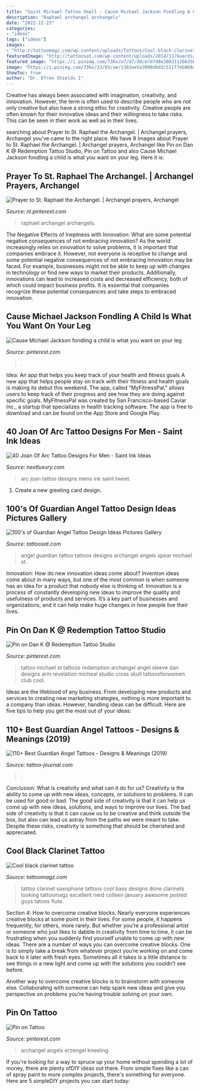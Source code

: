 ```yaml
---
title: "Saint Michael Tattoo Small : Cause Michael Jackson Fondling A Child Is What You Want On Your Leg"
description: "Raphael archangel archangels"
date: "2022-12-23"
categories:
- "ideas"
tags: ["ideas"]
images:
- "http://tattoomagz.com/wp-content/uploads/Tattoos/Cool-black-clarinet-tattoo-675x900.jpg"
featuredImage: "http://tattoosat.com/wp-content/uploads/2014/11/Guardian-Angel-Tattoo2.jpg"
featured_image: "https://i.pinimg.com/736x/e7/d7/d8/e7d7d8e28831126635b3db1d66ef5359--michael-jackson-michael-okeefe.jpg"
image: "https://i.pinimg.com/736x/13/83/ae/1383ae5a3990dbd2c511f7eb069a4507.jpg"
ShowToc: true
author: "Dr. Efren Shields I"
---
```



Creative has always been associated with imagination, creativity, and innovation. However, the term is often used to describe people who are not only creative but also have a strong ethic for creativity. Creative people are often known for their innovative ideas and their willingness to take risks. This can be seen in their work as well as in their lives.

	

		
searching about Prayer to St. Raphael the Archangel. | Archangel prayers, Archangel you've came to the right place. We have 8 Images about Prayer to St. Raphael the Archangel. | Archangel prayers, Archangel like Pin on Dan K @ Redemption Tattoo Studio, Pin on Tattoo and also Cause Michael Jackson fondling a child is what you want on your leg. Here it is:
		
    
## Prayer To St. Raphael The Archangel. | Archangel Prayers, Archangel

<img loading=lazy src="https://i.pinimg.com/736x/13/83/ae/1383ae5a3990dbd2c511f7eb069a4507.jpg" onerror="this.onerror=null;this.src='https://tse4.mm.bing.net/th?id=OIP.V5vY7fZ1_mpTClEEeYCb9wHaKk&amp;pid=15.1';" alt="Prayer to St. Raphael the Archangel. | Archangel prayers, Archangel">

_Source: nl.pinterest.com_

>raphael archangel archangels. 

	

The Negative Effects of Ineptness with Innovation: What are some potential negative consequences of not embracing innovation?
As the world increasingly relies on innovation to solve problems, it is important that companies embrace it. However, not everyone is receptive to change and some potential negative consequences of not embracing innovation may be faced. For example, businesses might not be able to keep up with changes in technology or find new ways to market their products. Additionally, innovations can lead to increased costs and decreased efficiency, both of which could impact business profits. It is essential that companies recognize these potential consequences and take steps to embraced innovation.

    
## Cause Michael Jackson Fondling A Child Is What You Want On Your Leg

<img loading=lazy src="https://i.pinimg.com/736x/e7/d7/d8/e7d7d8e28831126635b3db1d66ef5359--michael-jackson-michael-okeefe.jpg" onerror="this.onerror=null;this.src='https://tse2.mm.bing.net/th?id=OIP.3aVffSeCsHTCKnSUEKs64AHaJ-&amp;pid=15.1';" alt="Cause Michael Jackson fondling a child is what you want on your leg">

_Source: pinterest.com_

>. 

	

Idea: An app that helps you keep track of your health and fitness goals
A new app that helps people stay on track with their fitness and health goals is making its debut this weekend. The app, called “MyFitnessPal,” allows users to keep track of their progress and see how they are doing against specific goals. MyFitnessPal was created by San Francisco-based Caviar Inc., a startup that specializes in health tracking software. The app is free to download and can be found on the App Store and Google Play.

    
## 40 Joan Of Arc Tattoo Designs For Men - Saint Ink Ideas

<img loading=lazy src="http://nextluxury.com/wp-content/uploads/mens-cool-joan-of-arc-tattoo-ideas.jpg" onerror="this.onerror=null;this.src='https://tse2.mm.bing.net/th?id=OIP.nWUsIXtotfqHxKp8lSja-gAAAA&amp;pid=15.1';" alt="40 Joan Of Arc Tattoo Designs For Men - Saint Ink Ideas">

_Source: nextluxury.com_

>arc joan tattoo designs mens ink saint tweet. 

	

1. Create a new greeting card design.

    
## 100&#039;s Of Guardian Angel Tattoo Design Ideas Pictures Gallery

<img loading=lazy src="http://tattoosat.com/wp-content/uploads/2014/11/Guardian-Angel-Tattoo2.jpg" onerror="this.onerror=null;this.src='https://tse2.mm.bing.net/th?id=OIP.N5v2EO0zNb4rbMiooXnmOQHaN8&amp;pid=15.1';" alt="100&#039;s of Guardian Angel Tattoo Design Ideas Pictures Gallery">

_Source: tattoosat.com_

>angel guardian tattoo tattoos designs archangel angels spear michael st. 

	

Innovation: How do new innovation ideas come about?
Invention ideas come about in many ways, but one of the most common is when someone has an idea for a product that nobody else is thinking of. Innovation is a process of constantly developing new ideas to improve the quality and usefulness of products and services. It’s a key part of businesses and organizations, and it can help make huge changes in how people live their lives.

    
## Pin On Dan K @ Redemption Tattoo Studio

<img loading=lazy src="https://i.pinimg.com/736x/4e/65/0a/4e650a829148a7df37bc6d26bc274969.jpg" onerror="this.onerror=null;this.src='https://tse2.mm.bing.net/th?id=OIP.Gu2ZG1Tx26beioFdkTUdXwHaNB&amp;pid=15.1';" alt="Pin on Dan K @ Redemption Tattoo Studio">

_Source: pinterest.com_

>tattoo michael st tattoos redemption archangel angel sleeve dan designs arm revelation micheal studio cross skull tattoosforwomen club cool. 

	

Ideas are the lifeblood of any business. From developing new products and services to creating new marketing strategies, nothing is more important to a company than ideas. However, handling ideas can be difficult. Here are five tips to help you get the most out of your ideas:

    
## 110+ Best Guardian Angel Tattoos - Designs &amp; Meanings (2019)

<img loading=lazy src="https://tattoo-journal.com/wp-content/uploads/2016/12/Angel-Tattoo_-13.jpg" onerror="this.onerror=null;this.src='https://tse3.mm.bing.net/th?id=OIP.HGuzV9X9jLTWny1jdJ2FkAHaHa&amp;pid=15.1';" alt="110+ Best Guardian Angel Tattoos - Designs &amp; Meanings (2019)">

_Source: tattoo-journal.com_

>. 

	

Conclusion: What is creativity and what can it do for us?
Creativity is the ability to come up with new ideas, concepts, or solutions to problems. It can be used for good or bad. The good side of creativity is that it can help us come up with new ideas, solutions, and ways to improve our lives. The bad side of creativity is that it can cause us to be creative and think outside the box, but also can lead us astray from the paths we were meant to take. Despite these risks, creativity is something that should be cherished and appreciated.

    
## Cool Black Clarinet Tattoo

<img loading=lazy src="http://tattoomagz.com/wp-content/uploads/Tattoos/Cool-black-clarinet-tattoo-675x900.jpg" onerror="this.onerror=null;this.src='https://tse2.mm.bing.net/th?id=OIP.1foJpDbphkEMJy5nX5sJWgHaJ4&amp;pid=15.1';" alt="Cool black clarinet tattoo">

_Source: tattoomagz.com_

>tattoo clarinet saxophone tattoos cool bass designs done clarinets looking tattoomagz excellent nerd colleen january awesome posted guys tatoos flute. 

	

Section 4: How to overcome creative blocks.
Nearly everyone experiences creative blocks at some point in their lives. For some people, it happens frequently; for others, more rarely. But whether you’re a professional artist or someone who just likes to dabble in creativity from time to time, it can be frustrating when you suddenly find yourself unable to come up with new ideas.
There are a number of ways you can overcome creative blocks. One is to simply take a break from whatever project you’re working on and come back to it later with fresh eyes. Sometimes all it takes is a little distance to see things in a new light and come up with the solutions you couldn’t see before.

Another way to overcome creative blocks is to brainstorm with someone else. Collaborating with someone can help spark new ideas and give you perspective on problems you’re having trouble solving on your own.

    
## Pin On Tattoo

<img loading=lazy src="https://i.pinimg.com/736x/3c/e9/e5/3ce9e5c5baabd0d3ee78c19cf7a90b3f.jpg" onerror="this.onerror=null;this.src='https://tse2.mm.bing.net/th?id=OIP.YaGFYxexcj-6gcmTuGgm9gHaJ4&amp;pid=15.1';" alt="Pin on Tattoo">

_Source: pinterest.com_

>archangel angels erzengel kneeling. 

	

If you're looking for a way to spruce up your home without spending a lot of money, there are plenty ofDIY ideas out there. From simple fixes like a can of spray paint to more complex projects, there's something for everyone. Here are 5 simpleDIY projects you can start today:

